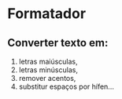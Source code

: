 # Formatador

## Converter texto em: 

1. letras maiúsculas,
2. letras minúsculas,
3. remover acentos,
4. substitur espaços por hífen...
